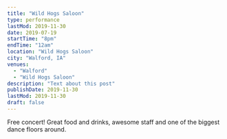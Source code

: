 ```yaml
---
title: "Wild Hogs Saloon"
type: performance
lastMod: 2019-11-30
date: 2019-07-19
startTime: "8pm"
endTime: "12am"
location: "Wild Hogs Saloon"
city: "Walford, IA"
venues:
  - "Walford"
  - "Wild Hogs Saloon"
description: "Text about this post"
publishDate: 2019-11-30
lastMod: 2019-11-30
draft: false
---
```


Free concert! Great food and drinks, awesome staff and one of the biggest dance floors around.
